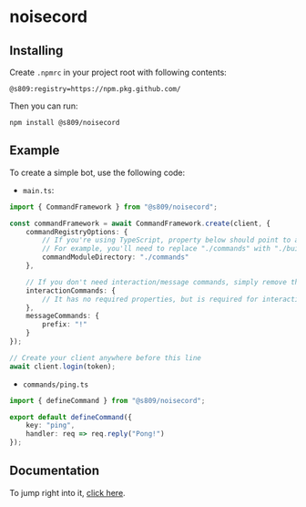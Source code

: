 # noisecord

## Installing
Create `.npmrc` in your project root with following contents:
```npmrc
@s809:registry=https://npm.pkg.github.com/
```
Then you can run:
```shell
npm install @s809/noisecord
```

## Example
To create a simple bot, use the following code:

- `main.ts`:
```ts
import { CommandFramework } from "@s809/noisecord";

const commandFramework = await CommandFramework.create(client, {
    commandRegistryOptions: {
        // If you're using TypeScript, property below should point to a directory with build output;
        // For example, you'll need to replace "./commands" with "./build/commands".
        commandModuleDirectory: "./commands"
    },

    // If you don't need interaction/message commands, simply remove the matching property.
    interactionCommands: {
        // It has no required properties, but is required for interaction commands (slash/right click) to work.
    },
    messageCommands: {
        prefix: "!"
    }
});

// Create your client anywhere before this line
await client.login(token);
```

- `commands/ping.ts`
```ts
import { defineCommand } from "@s809/noisecord";

export default defineCommand({
    key: "ping",
    handler: req => req.reply("Pong!")
});
```

## Documentation
To jump right into it, [click here](./docs/modules.md).
